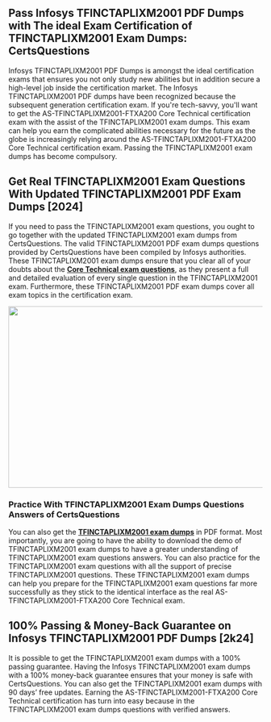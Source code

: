 <h2>Pass Infosys TFINCTAPLIXM2001 PDF Dumps with The ideal Exam Certification of TFINCTAPLIXM2001 Exam Dumps: CertsQuestions</h2>
<p>Infosys TFINCTAPLIXM2001 PDF Dumps is amongst the ideal certification exams that ensures you not only study new abilities but in addition secure a high-level job inside the certification market. The Infosys TFINCTAPLIXM2001 PDF dumps have been recognized because the subsequent generation certification exam. If you're tech-savvy, you'll want to get the AS-TFINCTAPLIXM2001-FTXA200 Core Technical certification exam with the assist of the TFINCTAPLIXM2001 exam dumps. This exam can help you earn the complicated abilities necessary for the future as the globe is increasingly relying around the AS-TFINCTAPLIXM2001-FTXA200 Core Technical certification exam. Passing the TFINCTAPLIXM2001 exam dumps has become compulsory.</p>
<h2>Get Real TFINCTAPLIXM2001 Exam Questions With Updated TFINCTAPLIXM2001 PDF Exam Dumps [2024]</h2>
<p>If you need to pass the TFINCTAPLIXM2001 exam questions, you ought to go together with the updated TFINCTAPLIXM2001 exam dumps from CertsQuestions. The valid TFINCTAPLIXM2001 PDF exam dumps questions provided by CertsQuestions have been compiled by Infosys authorities. These TFINCTAPLIXM2001 exam dumps ensure that you clear all of your doubts about the <strong><a href="https://www.certsquestions.com/core-technical-certification.html">Core Technical exam questions</a></strong>, as they present a full and detailed evaluation of every single question in the TFINCTAPLIXM2001 exam. Furthermore, these TFINCTAPLIXM2001 PDF exam dumps cover all exam topics in the certification exam.</p>
<p><img style="display: block; margin-left: auto; margin-right: auto;" src="https://i.imgur.com/53zZ4Bb.png" alt="" width="720" height="360" /></p>
<h3>Practice With TFINCTAPLIXM2001 Exam Dumps Questions Answers of CertsQuestions</h3>
<p>You can also get the <a href="https://www.certsquestions.com/TFINCTAPLIXM2001-pdf-dumps.html"><strong>TFINCTAPLIXM2001 exam dumps</strong></a> in PDF format. Most importantly, you are going to have the ability to download the demo of TFINCTAPLIXM2001 exam dumps to have a greater understanding of TFINCTAPLIXM2001 exam questions answers. You can also practice for the TFINCTAPLIXM2001 exam questions with all the support of precise TFINCTAPLIXM2001 questions. These TFINCTAPLIXM2001 exam dumps can help you prepare for the TFINCTAPLIXM2001 exam questions far more successfully as they stick to the identical interface as the real AS-TFINCTAPLIXM2001-FTXA200 Core Technical exam.</p>
<h2>100% Passing &amp; Money-Back Guarantee on Infosys TFINCTAPLIXM2001 PDF Dumps [2k24]</h2>
<p>It is possible to get the TFINCTAPLIXM2001 exam dumps with a 100% passing guarantee. Having the Infosys TFINCTAPLIXM2001 exam dumps with a 100% money-back guarantee ensures that your money is safe with CertsQuestions. You can also get the TFINCTAPLIXM2001 exam dumps with 90 days&rsquo; free updates. Earning the AS-TFINCTAPLIXM2001-FTXA200 Core Technical certification has turn into easy because in the TFINCTAPLIXM2001 exam dumps questions with verified answers.</p>
